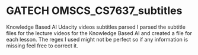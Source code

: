 # GATECH OMSCS_CS7637_subtitles
Knowledge Based AI Udacity videos subtitles parsed
I parsed the subtitle files for the lecture videos for the Knowledge Based AI and created a file for each lesson. The regex I used might not be perfect so if any information is missing feel free to correct it.
